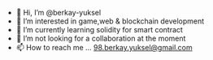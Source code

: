 - 👋 Hi, I’m @berkay-yuksel
- 👀 I’m interested in game,web & blockchain development
- 🌱 I’m currently learning solidity for smart contract
- 💞️ I’m not looking for a collaboration at the moment 
- 📫 How to reach me ... 98.berkay.yuksel@gmail.com

<!---
berkay-yuksel/berkay-yuksel is a ✨ special ✨ repository because its `README.md` (this file) appears on your GitHub profile.
You can click the Preview link to take a look at your changes.
--->
